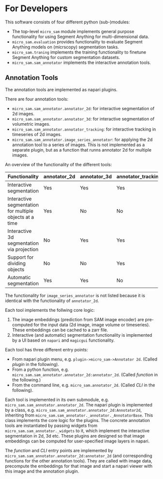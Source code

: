 # For Developers

This software consists of four different python (sub-)modules:
- The top-level `micro_sam` module implements general purpose functionality for using Segment Anything for multi-dimensional data.
- `micro_sam.evaluation` provides functionality to evaluate Segment Anything models on (micrscopy) segmentation tasks.
- `micro_sam.traning` implements the training functionality to finetune Segment Anything for custom segmentation datasets.
- `micro_sam.sam_annotator` implements the interactive annotation tools.

## Annotation Tools

The annotation tools are implemented as napari plugins.

There are four annotation tools:
- `micro_sam.sam_annotator.annotator_2d`: for interactive segmentation of 2d images.
- `micro_sam.sam_annotator.annotator_3d`: for interactive segmentation of volumetric images.
- `micro_sam.sam_annotator.annotator_tracking`: for interactive tracking in timeseries of 2d images.
- `micro_sam.sam_annotator.image_series_annotator`: for applying the 2d annotation tool to a series of images. This is not implemented as a separate plugin, but as a function that runns annotator 2d for multiple images.

An overview of the functionality of the different tools:

| Functionality | annotator_2d | annotator_3d | annotator_tracking |
| ------------- | ------------ | ------------ | ------------------ |
| Interactive segmentation | Yes | Yes | Yes |
| Interactive segmentation for multiple objects at a time | Yes | No | No |
| Interactive 3d segmentation via projection | No | Yes | Yes |
| Support for dividing objects | No | No | Yes |
| Automatic segmentation | Yes | Yes | No |

The functionality for `image_series_annotator` is not listed because it is identical with the functionality of `annotator_2d`.

Each tool implements the follwing core logic:
1. The image embeddings (prediction from SAM image encoder) are pre-computed for the input data (2d image, image volume or timeseries). These embeddings can be cached to a zarr file.
2. Interactive (and automatic) segmentation functionality is implemented by a UI based on `napari` and `magicgui` functionality.

Each tool has three different entry points:
- From napari plugin menu, e.g. `plugin->micro_sam->Annotator 2d`. (Called *plugin* in the following).
- From a python function, e.g. `micro_sam.sam_annotator.annotator_2d:annotator_2d`.  (Called *function* in the following.)
- From the command line, e.g. `micro_sam.annotator_2d`. (Called *CLI* in the following).

Each tool is implemented in its own submodule, e.g. `micro_sam.sam_annotator.annotator_2d`.
The napari plugin is implemented by a class, e.g. `micro_sam.sam_annotator.annotator_2d:Annotator2d`, inheriting from `micro_sam.sam_annotator._annotator._AnnotatorBase`. This class implements the core logic for the plugins.
The concrete annotation tools are instantiated by passing widgets from `micro_sam.sam_annotator._widgets` to it, 
which implement the interactive segmentation in 2d, 3d etc.
These plugins are designed so that image embeddings can be computed for user-specified image layers in napari.

The *function* and *CLI* entry points are implemented by `micro_sam.sam_annotator.annotator_2d:annotator_2d` (and corresponding functions for the other annotation tools). They are called with image data, precompute the embeddings for that image and start a napari viewer with this image and the annotation plugin.

<!--
TODO update the flow chart so that it matches the new design.
The same overall design holds true for the other plugins. The flow chart below shows a flow chart with a simplified overview of the design of the 2d annotation tool. Rounded squares represent functions or the corresponding widget and squares napari layers or other data, orange represents the *plugin* enty point, cyan *CLI*. Arrows that do not have a label correspond to a simple input/output relation.

![annotator 2d flow diagram](./images/2d-annotator-flow.png)
-->

<!---
Source for the diagram is here:
https://docs.google.com/presentation/d/1fMDNBYMYxeqe4dk6OmmFxoI8sYvCu4EPZS_LyTsTg_s/edit#slide=id.p
-->
